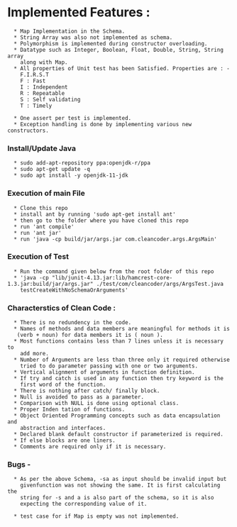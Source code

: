 # Implemented Features :
      
      * Map Implementation in the Schema. 
      * String Array was also not implemented as schema.
      * Polymorphism is implemented during constructor overloading.
      * Datatype such as Integer, Boolean, Float, Double, String, String array
        along with Map.  
      * All properties of Unit test has been Satisfied. Properties are : - 
        F.I.R.S.T 
        F : Fast
        I : Independent
        R : Repeatable
        S : Self validating
        T : Timely
        
      * One assert per test is implemented.
      * Exception handling is done by implementing various new constructors.
      
     
### Install/Update Java

      * sudo add-apt-repository ppa:openjdk-r/ppa
      * sudo apt-get update -q 
      * sudo apt install -y openjdk-11-jdk 


### Execution of main File

      * Clone this repo 
      * install ant by running 'sudo apt-get install ant'
      * then go to the folder where you have cloned this repo
      * run 'ant compile'
      * run 'ant jar'
      * run 'java -cp build/jar/args.jar com.cleancoder.args.ArgsMain'

### Execution of Test
     
      * Run the command given below from the root folder of this repo
      * 'java -cp "lib/junit-4.13.jar:lib/hamcrest-core-1.3.jar:build/jar/args.jar" ./test/com/cleancoder/args/ArgsTest.java
        testCreateWithNoSchemaOrArguments'

          
      
### Characterstics of Clean Code : 

      * There is no redundency in the code.
      * Names of methods and data members are meaningful for methods it is 
       (verb + noun) for data members it is ( noun ).
      * Most functions contains less than 7 lines unless it is necessary to 
        add more.
      * Number of Arguments are less than three only it required otherwise
        tried to do parameter passing with one or two arguments.
      * Vertical alignment of arguments in function definition.
      * If try and catch is used in any function then try keyword is the 
        first word of the function.
      * There is nothing after catch/ finally block.
      * Null is avoided to pass as a parameter.
      * Comparison with NULL is done using optional class.
      * Proper Inden tation of functions.
      * Object Oriented Programming concepts such as data encapsulation and
        abstraction and interfaces.
      * Declared blank default constructor if parameterized is required.   
      * If else blocks are one liners.
      * Comments are required only if it is necessary.
      


### Bugs -
      
      * As per the above Schema, -sa as input should be invalid input but 
        givenfunction was not showing the same. It is first calculating the
        string for -s and a is also part of the schema, so it is also  
        expecting the corresponding value of it.
      
      * test case for if Map is empty was not implemented. 
         
    
          

    
